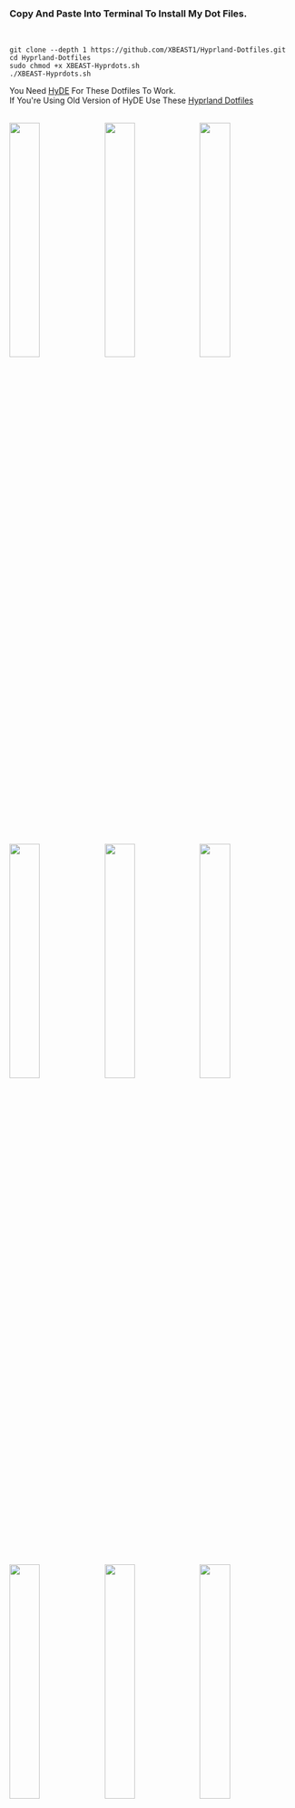<h3>Copy And Paste Into Terminal To Install My Dot Files.</h3>
<br>
  
```
git clone --depth 1 https://github.com/XBEAST1/Hyprland-Dotfiles.git
cd Hyprland-Dotfiles
sudo chmod +x XBEAST-Hyprdots.sh
./XBEAST-Hyprdots.sh
```
You Need <a href="https://github.com/HyDE-Project/HyDE">HyDE</a> For These Dotfiles To Work.
<br>
If You're Using Old Version of HyDE Use These <a href="https://github.com/XBEAST1/Hyprland-Dotfiles/tree/hyprdots">Hyprland Dotfiles</a>
<br>
<br>

<img width="32.5%" src="https://github.com/user-attachments/assets/2878492c-ac50-48be-98fc-d4d17cd7f119">
<img width="32.5%" src="https://github.com/user-attachments/assets/141243a5-1103-42d0-a668-7366f293bdfe">
<img width="32.5%" src="https://github.com/user-attachments/assets/c6371037-0858-4213-aaad-7e702e894e50">
<img width="32.5%" src="https://github.com/user-attachments/assets/1092f76d-0e77-48a3-bee1-0c4fefdbf8d4">
<img width="32.5%" src="https://github.com/user-attachments/assets/0e06c8cb-6049-4948-95e5-a8c6bcddc8a9">
<img width="32.5%" src="https://github.com/user-attachments/assets/242e3b39-87a5-40a3-a91b-dc53fd124cf3">
<img width="32.5%" src="https://github.com/user-attachments/assets/87cb0623-ee6f-44e2-94d7-8c5fc53aeaa5">
<img width="32.5%" src="https://github.com/user-attachments/assets/17e14347-e5c2-4397-82a8-6937c8f60147">
<img width="32.5%" src="https://github.com/user-attachments/assets/b48952b9-04a5-4489-97ed-0313185ed08f">
<img width="32.5%" src="https://github.com/user-attachments/assets/6a56020a-bf90-4950-bfff-e527dea774ad">
<img width="32.5%" src="https://github.com/user-attachments/assets/9dff6440-a35d-4efa-9aed-2ffb0a44ec6a">
<img width="32.5%" src="https://github.com/user-attachments/assets/09d82415-00cf-4b52-b007-434fc15fc656">
<img width="32.5%" src="https://github.com/user-attachments/assets/c50c0908-f41c-4881-9485-d94a51ae3cce">
<img width="32.5%" src="https://github.com/user-attachments/assets/c6ecca67-95cf-47c9-9f27-f8668f9062a2">
<img width="32.5%" src="https://github.com/user-attachments/assets/277fba8f-cc17-4618-ac08-1d1417b13fc8">
<img width="32.5%" src="https://github.com/user-attachments/assets/fe2a678b-81fc-4a2f-8030-62d415dff80f">
<img width="32.5%" src="https://github.com/user-attachments/assets/aa643836-12c8-4766-a58c-48864406b696">
<img width="32.5%" src="https://github.com/user-attachments/assets/7c0566ae-219d-40c9-845c-308e55287de0">
